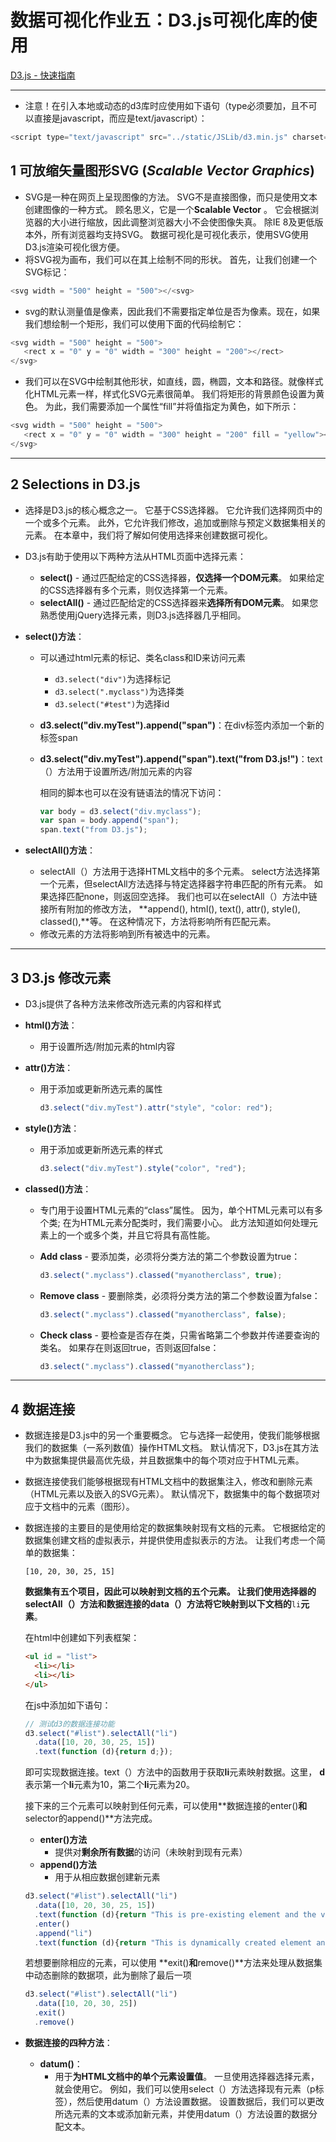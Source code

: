 # 数据可视化作业五：D3.js可视化库的使用

[D3.js - 快速指南](https://iowiki.com/d3js/d3js_quick_guide.html)

--------

- 注意！在引入本地或动态的d3库时应使用如下语句（type必须要加，且不可以直接是javascript，而应是text/javascript）：

```javascript
<script type="text/javascript" src="../static/JSLib/d3.min.js" charset="utf-8"></script>
```



## 1 可放缩矢量图形SVG (*Scalable Vector Graphics*)

- SVG是一种在网页上呈现图像的方法。 SVG不是直接图像，而只是使用文本创建图像的一种方式。 顾名思义，它是一个**Scalable Vector** 。 它会根据浏览器的大小进行缩放，因此调整浏览器大小不会使图像失真。 除IE 8及更低版本外，所有浏览器均支持SVG。 数据可视化是可视化表示，使用SVG使用D3.js渲染可视化很方便。
- 将SVG视为画布，我们可以在其上绘制不同的形状。 首先，让我们创建一个SVG标记：

```javascript
<svg width = "500" height = "500"></<svg>
```

- svg的默认测量值是像素，因此我们不需要指定单位是否为像素。现在，如果我们想绘制一个矩形，我们可以使用下面的代码绘制它：

```javascript
<svg width = "500" height = "500">
   <rect x = "0" y = "0" width = "300" height = "200"></rect>
</svg>
```

- 我们可以在SVG中绘制其他形状，如直线，圆，椭圆，文本和路径。就像样式化HTML元素一样，样式化SVG元素很简单。 我们将矩形的背景颜色设置为黄色。 为此，我们需要添加一个属性“fill”并将值指定为黄色，如下所示：

```javascript
<svg width = "500" height = "500">
   <rect x = "0" y = "0" width = "300" height = "200" fill = "yellow"></rect>
</svg>
```

------



## 2 Selections in D3.js

- 选择是D3.js的核心概念之一。 它基于CSS选择器。 它允许我们选择网页中的一个或多个元素。 此外，它允许我们修改，追加或删除与预定义数据集相关的元素。 在本章中，我们将了解如何使用选择来创建数据可视化。

- D3.js有助于使用以下两种方法从HTML页面中选择元素：

  - **select()** - 通过匹配给定的CSS选择器，**仅选择一个DOM元素**。 如果给定的CSS选择器有多个元素，则仅选择第一个元素。
  - **selectAll()** - 通过匹配给定的CSS选择器来**选择所有DOM元素**。 如果您熟悉使用jQuery选择元素，则D3.js选择器几乎相同。

- **select()方法**：

  - 可以通过html元素的标记、类名class和ID来访问元素

    - `d3.select("div")`为选择标记
    - `d3.select(".myclass")`为选择类
    - `d3.select("#test")`为选择id

  - **d3.select("div.myTest").append("span")**：在div标签内添加一个新的标签span

  - **d3.select("div.myTest").append("span").text("from D3.js!")**：text（）方法用于设置所选/附加元素的内容

    相同的脚本也可以在没有链语法的情况下访问：

    ```javascript
    var body = d3.select("div.myclass");
    var span = body.append("span");
    span.text("from D3.js");
    ```

- **selectAll()方法**：
  - selectAll（）方法用于选择HTML文档中的多个元素。 select方法选择第一个元素，但selectAll方法选择与特定选择器字符串匹配的所有元素。 如果选择匹配none，则返回空选择。 我们也可以在selectAll（）方法中链接所有附加的修改方法， **append(), html(), text(), attr(), style(), classed(),**等。 在这种情况下，方法将影响所有匹配元素。
  - 修改元素的方法将影响到所有被选中的元素。

-------



## 3 D3.js 修改元素

- D3.js提供了各种方法来修改所选元素的内容和样式

- **html()方法**：

  - 用于设置所选/附加元素的html内容

- **attr()方法**：

  - 用于添加或更新所选元素的属性

    ```javascript
    d3.select("div.myTest").attr("style", "color: red");
    ```

- **style()方法**：

  - 用于添加或更新所选元素的样式

    ```javascript
    d3.select("div.myTest").style("color", "red");
    ```

- **classed()方法**：

  - 专门用于设置HTML元素的“class”属性。 因为，单个HTML元素可以有多个类; 在为HTML元素分配类时，我们需要小心。 此方法知道如何处理元素上的一个或多个类，并且它将具有高性能。

  - **Add class** - 要添加类，必须将分类方法的第二个参数设置为true：

    ```javascript
    d3.select(".myclass").classed("myanotherclass", true);
    ```

  - **Remove class** - 要删除类，必须将分类方法的第二个参数设置为false：

    ```javascript
    d3.select(".myclass").classed("myanotherclass", false);
    ```

  - **Check class** - 要检查是否存在类，只需省略第二个参数并传递要查询的类名。 如果存在则返回true，否则返回false：

    ```javascript
    d3.select(".myclass").classed("myanotherclass");
    ```

-----



## 4 数据连接

- 数据连接是D3.js中的另一个重要概念。 它与选择一起使用，使我们能够根据我们的数据集（一系列数值）操作HTML文档。 默认情况下，D3.js在其方法中为数据集提供最高优先级，并且数据集中的每个项对应于HTML元素。

- 数据连接使我们能够根据现有HTML文档中的数据集注入，修改和删除元素（HTML元素以及嵌入的SVG元素）。 默认情况下，数据集中的每个数据项对应于文档中的元素（图形）。

- 数据连接的主要目的是使用给定的数据集映射现有文档的元素。 它根据给定的数据集创建文档的虚拟表示，并提供使用虚拟表示的方法。 让我们考虑一个简单的数据集：

  ```
  [10, 20, 30, 25, 15]
  ```

  **数据集有五个项目，因此可以映射到文档的五个元素。 让我们使用选择器的selectAll（）方法和数据连接的data（）方法将它映射到以下文档的**`li`**元素**。

  在html中创建如下列表框架：

  ```html
  <ul id = "list">
  	<li></li>
    <li></li>
  </ul>
  ```

  在js中添加如下语句：

  ```javascript
  // 测试d3的数据连接功能
  d3.select("#list").selectAll("li")
    .data([10, 20, 30, 25, 15])
   	.text(function (d){return d;});
  ```

  即可实现数据连接。text（）方法中的函数用于获取**li**元素映射数据。这里， **d**表示第一个**li**元素为10，第二个**li**元素为20。

  接下来的三个元素可以映射到任何元素，可以使用**数据连接的enter()**和**selector的append()**方法完成。 

  - **enter()方法**
    - 提供对**剩余所有数据**的访问（未映射到现有元素）
  - **append()方法**
    - 用于从相应数据创建新元素

  ```javascript
  d3.select("#list").selectAll("li")
    .data([10, 20, 30, 25, 15])
    .text(function (d){return "This is pre-existing element and the value is " + d;})
    .enter()
    .append("li")
    .text(function (d){return "This is dynamically created element and the value is " + d;})
  ```

  若想要删除相应的元素，可以使用 **exit()**和**remove()**方法来处理从数据集中动态删除的数据项，此为删除了最后一项

  ```javascript
  d3.select("#list").selectAll("li")
   	.data([10, 20, 30, 25])
    .exit()
  	.remove()
  ```

- **数据连接的四种方法**：
  - **datum()**：
    - 用于**为HTML文档中的单个元素设置值**。 一旦使用选择器选择元素，就会使用它。 例如，我们可以使用select（）方法选择现有元素（p标签），然后使用datum（）方法设置数据。 设置数据后，我们可以更改所选元素的文本或添加新元素，并使用datum（）方法设置的数据分配文本。







